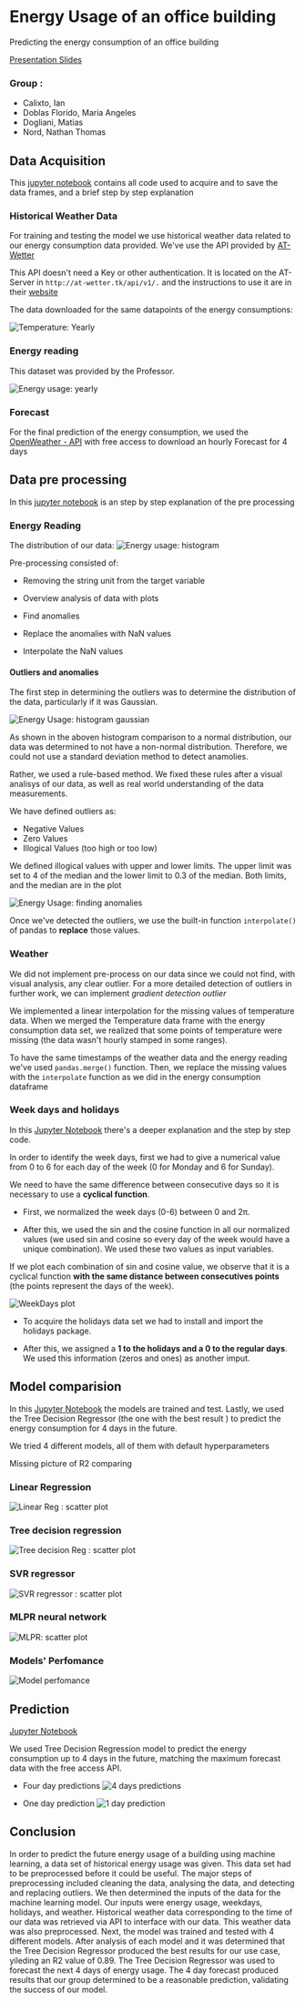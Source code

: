 # Energy Usage of an office building

Predicting the energy consumption of an office building

[Presentation Slides](https://github.com/matias-dogliani/energybuild/blob/master/Slides/Machine%20Learning%20-%20Energy%20Prediction.pptx.pdf)

### Group : 

* Calixto, Ian 
* Doblas Florido, Maria Angeles
* Dogliani, Matias 
* Nord, Nathan Thomas 

## Data Acquisition 

This [jupyter notebook](https://github.com/matias-dogliani/energybuild/blob/master/DataSet_Weather.ipynb) 
contains all code used to acquire and to save the data frames, and a brief step by step explanation

### Historical Weather Data 

For training and testing the model we use historical weather data related to our energy consumption data provided.
We've use the API provided by [AT-Wetter](http://at-wetter.tk/index.php?men=api)

This API doesn't need a Key or other authentication. It is located on the AT-Server in `http://at-wetter.tk/api/v1/.` 
and the instructions to use it are in their [website](http://at-wetter.tk/index.php?men=api) 

The data downloaded for the same datapoints of the energy consumptions: 

![Temperature: Yearly](https://github.com/matias-dogliani/energybuild/blob/master/Imgs/Weather_year.png)

### Energy reading 

This dataset was provided by the Professor. 


![Energy usage: yearly](https://github.com/matias-dogliani/energybuild/blob/master/Imgs/Energy_usage_year.png)

### Forecast

For the final prediction of the energy consumption, we used the [OpenWeather - API](https://openweathermap.org/api)
with free access to download an hourly Forecast for 4 days


## Data pre processing 

In this [jupyter notebook](https://github.com/matias-dogliani/energybuild/blob/master/PreProcess_EnergyConsumption.ipynb) is an step by step explanation of the pre processing 

### Energy Reading 

The distribution of our data: 
![Energy usage: histogram](https://github.com/matias-dogliani/energybuild/blob/master/Imgs/Energy_usage_histogram.png)

Pre-processing consisted of: 

* Removing the string unit from the target variable 

* Overview analysis of data with plots 

* Find anomalies 

* Replace the anomalies with NaN values 

* Interpolate the NaN values 


#### Outliers and anomalies 

The first step in determining the outliers was to determine the distribution of the data, particularly if it was Gaussian. 

![Energy Usage: histogram gaussian](https://github.com/matias-dogliani/energybuild/blob/6162874ae86ef0e9ff237c859536721e82ba2ff8/Imgs/Energy_usage_histogram_gaussian.png)

As shown in the aboven histogram comparison to a normal distribution, our data was determined to not have a non-normal distribution. Therefore, we could not use a standard deviation method to detect anamolies. 

Rather, we used a rule-based method. We fixed these rules after a visual analisys of our data, as well as real world understanding of the data measurements. 

We have defined outliers as: 

* Negative Values
* Zero Values
* Illogical Values (too high
or too low)

We defined illogical values with upper and lower limits. The upper limit was set to 4 of the median and the lower limit to 0.3 of the median. Both limits, and the median are in the plot  

![Energy Usage: finding anomalies](https://github.com/matias-dogliani/energybuild/blob/master/Imgs/Energy_usage_year_annotated.png)

Once we've detected the outliers, we use the built-in function `interpolate()` of pandas to **replace** those values. 

### Weather 

We did not implement pre-process on our data since we could not find, with visual analysis, any clear outlier. For a more detailed detection of outliers in further work, we can implement *gradient detection outlier* 

We implemented a linear interpolation for the missing values of temperature data.
When we merged the Temperature data frame with the energy consumption data set, we realized that 
some points of temperature were missing (the data wasn't hourly stamped in some ranges). 

To have the same timestamps of the weather data and the energy reading we've used `pandas.merge()` 
function. 
Then, we replace the missing values with the `interpolate` function as we did in the energy consumption dataframe 

### Week days and holidays 

In this [Jupyter Notebook](https://github.com/matias-dogliani/energybuild/blob/master/DataSet_Days.ipynb) there's a deeper explanation and the step by step code. 

In order to identify the week days, first we had to give a numerical value from 0 to 6 for each day of the week (0 for Monday and 6 for Sunday). 

We need to have the same difference between consecutive days so it is necessary to use a **cyclical function**.

* First, we normalized the week days (0-6) between 0 and 2π. 

* After this, we used the sin and the cosine function in all our normalized values 
  (we used sin and cosine so every day of the week would have a unique combination).
  We used these two values as input variables. 

If we plot each combination of sin and cosine value, we observe that it is a cyclical function **with the same distance between consecutives points** 
(the points represent the days of the week).

![WeekDays plot](https://github.com/matias-dogliani/energybuild/blob/master/Imgs/weekdays.png)


* To acquire the holidays data set we had to install and import the holidays package. 


* After this, we assigned a **1 to the holidays and a 0 to the regular days**. 
  We used this information (zeros and ones) as another imput.

## Model comparision 

In this [Jupyter Notebook](https://github.com/matias-dogliani/energybuild/blob/master/Training_Testing_model.ipynb)
the models are trained and test. Lastly, we used the Tree Decision Regressor (the one with the best result ) 
to predict the energy consumption for 4 days in the future. 

We tried 4 different models, all of them with default hyperparameters 

Missing picture of R2 comparing 
### Linear Regression 

![Linear Reg : scatter plot](https://github.com/matias-dogliani/energybuild/blob/master/Imgs/linear_regression_model.png)


### Tree decision regression 

![Tree decision Reg : scatter plot](https://github.com/matias-dogliani/energybuild/blob/master/Imgs/tree_regressor_model.png)

### SVR regressor 
  
![SVR regressor : scatter plot](https://github.com/matias-dogliani/energybuild/blob/master/Imgs/SVLR_regressor_model.png)

### MLPR neural network 

![MLPR: scatter plot](https://github.com/matias-dogliani/energybuild/blob/master/Imgs/MLPR_regressor_model.png)

### Models' Perfomance 

![Model perfomance](https://github.com/matias-dogliani/energybuild/blob/master/Imgs/Model_perfomance.png)

## Prediction

[Jupyter Notebook](https://github.com/matias-dogliani/energybuild/blob/master/Training_Testing_model.ipynb)

We used Tree Decision Regression model to predict the energy consumption up to 4 days in the future, 
matching the maximum forecast data with the free access API. 

* Four day predictions
![4 days predictions](https://github.com/matias-dogliani/energybuild/blob/master/Imgs/Prediction_Energy_consumption_4days.png)

* One day prediction 
![1 day prediction](https://github.com/matias-dogliani/energybuild/blob/master/Imgs/Prediction_EnergyConsumption_daily23_11.png)

## Conclusion

In order to predict the future energy usage of a building using machine learning, a data set of historical energy usage was given. This data set had to be preprocessed before it could be useful. The major steps of preprocessing included cleaning the data, analysing the data, and detecting and replacing outliers. We then determined the inputs of the data for the machine learning model. Our inputs were energy usage, weekdays, holidays, and weather. Historical weather data corresponding to the time of our data was retrieved via API to interface with our data. This weather data was also preprocessed. Next, the model was trained and tested with 4 different models. After analysis of each model and it was determined that the Tree Decision Regressor produced the best results for our use case, yileding an R2 value of 0.89. The Tree Decision Regressor was used to forecast the next 4 days of energy usage. The 4 day forecast produced results that our group determined to be a reasonable prediction, validating the success of our model. 

